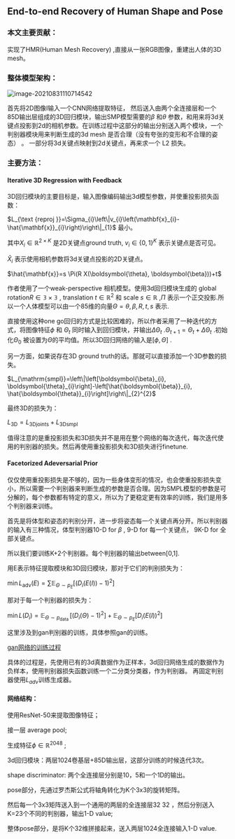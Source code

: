 ## End-to-end Recovery of Human Shape and Pose

### 本文主要贡献：

实现了HMR(Human Mesh Recovery) ,直接从一张RGB图像，重建出人体的3D mesh。

### 整体模型架构：

![image-20210831110714542](https://xy-cloud-images.oss-cn-shanghai.aliyuncs.com/img/image-20210831110714542.png)

首先将2D图像I输入一个CNN网络提取特征， 然后送入由两个全连接层和一个85D输出层组成的3D回归模块，输出SMP模型需要的$\beta$ 和$\theta$ 参数，和用来将3d关键点投影到2d的相机参数。在训练过程中这部分的输出分别送入两个模块，一个判别器模块用来判断生成的3d mesh 是否合理（没有夸张的变形和不合理的姿态） 。 一部分将3d关键点映射到2d关键点，再来求一个 L2 损失。

### 主要方法：

#### Iterative 3D Regression with Feedback

3D回归模块的主要目标是，输入图像编码输出3d模型参数，并使重投影损失函数：

$L_{\text {reproj }}=\Sigma_{i}\left\|v_{i}\left(\mathbf{x}_{i}-\hat{\mathbf{x}}_{i}\right)\right\|_{1}$ 最小。

其中$X_i \in \mathbb{R}^{2\times K}$ 是2D关键点ground truth, $v_i \in \{0,1\}^K$ 表示关键点是否可见。

$\hat{X}_i$ 表示使用相机参数将3d关键点投影的2D关键点。

$\hat{\mathbf{x}}=s \Pi(R X(\boldsymbol{\theta}, \boldsymbol{\beta}))+t$ 

作者使用了一个weak-perspective 相机模型。使用3d回归模块生成的 global rotation$R\in\mathbb{3\times3}$ , translation $t\in\mathbb{R}^2$ 和 scale $s\in \mathbb{R}$ ,$\Pi$ 表示一个正交投影.所以一个人体模型可以由一个85维的向量$\Theta = {\theta,\beta,R,t,s}$ 表示.

直接使用这种one go回归的方式是比较困难的，所以作者采用了一种迭代的方式，将图像特征$\phi$ 和 $\Theta_t$ 同时输入到回归模块，并输出$\Delta\Theta_t$ .$\Theta_{t+1} = \Theta_t + \Delta\Theta_t$ .初始化$\Theta_0$ 被设置为$\Theta$的平均值。所以3D回归网络的输入是$[\phi,\Theta]$ .

另一方面，如果说存在3D ground truth的话。那就可以直接添加一个3D参数的损失。

$L_{\mathrm{smpl}}=\left\|\left[\boldsymbol{\beta}_{i}, \boldsymbol{\theta}_{i}\right]-\left[\hat{\boldsymbol{\beta}}_{i}, \hat{\boldsymbol{\theta}}_{i}\right]\right\|_{2}^{2}$ 

最终3D的损失为：

$L_{3 \mathrm{D}}=L_{3 \mathrm{D} \mathrm{joints}}+L_{3 \mathrm{D} \mathrm{smpl}}$ 

值得注意的是重投影损失和3D损失并不是用在整个网络的每次迭代，每次迭代使用的判别器的损失。然后再使用重投影损失和3D损失进行finetune.

#### Facetorized  Adeversarial Prior 

仅仅使用重投影损失是不够的，因为一些身体变形的情况，也会使重投影损失变小，所以需要一个判别器来判断生成的参数是否合理。因为SMPL模型的参数是可分解的，每个参数都有特定的意义，所以为了更稳定更有效率的训练，我们是用多个判别器来训练。

首先是将体型和姿态的判别分开，进一步将姿态每一个关键点再分开。所以判别器的输入有三种情况，体型判别器10-D for $\beta$ , 9-D for 每一个关键点， 9K-D for 全部关键点。

所以我们要训练K+2个判别器。每个判别器的输出between[0,1].

用E表示特征提取模块和3D回归模块，那对于它们的判别损失为：

$\min L_{\mathrm{adv}}(E)=\sum \mathbb{E}_{\Theta \sim p_{E}}\left[\left(D_{i}(E(I))-1\right)^{2}\right]$ 

那对于每一个判别器的损失为：

$\min L\left(D_{i}\right)=\mathbb{E}_{\Theta \sim p_{\text {data }}}\left[\left(D_{i}(\Theta)-1\right)^{2}\right]+\mathbb{E}_{\Theta \sim p_{E}}\left[D_{i}(E(I))^{2}\right]$ 

这里涉及到gan判别器的训练，具体参照gan的训练。

[gan网络的训练过程](https://zhuanlan.zhihu.com/p/246350294)

具体的过程是，先使用已有的3d真数据作为正样本，3d回归网络生成的数据作为负样本，使用判别器损失函数训练一个二分类分类器，作为判别器。 再固定判别器使用$L_{adv}$训练生成器。  

#### 网络结构：

使用ResNet-50来提取图像特征；

接一层 average pool;

生成特征$\phi\in \mathbb{R}^{2048}$ ;

3d回归模块：两层1024卷基层+85D输出层，这部分训练的时候迭代3次。

shape discriminator: 两个全连接层分别是10，5和一个1D的输出。

pose部分，先通过罗杰斯公式将轴角转化为K个3x3的旋转矩阵。

  然后每一个3x3矩阵送入到一个通用的两层的全连接层32 32 ，然后分别送入K=23个不同的判别器，输出1-D value;

整体pose部分，是将K个32维拼接起来，送入两层1024全连接输入1-D value.